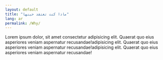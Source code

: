 ```yaml
---
layout: default
title: "ماذا كنت تعتقد حينها"
lang: ar
permalink: /Why/
---
```



  <p class="blog-describe">
    Lorem ipsum dolor, sit amet consectetur adipisicing elit. Quaerat quo eius
    asperiores veniam aspernatur recusandae!adipisicing elit. Quaerat quo eius
    asperiores veniam aspernatur recusandae!adipisicing elit. Quaerat quo eius
    asperiores veniam aspernatur recusandae!
  </p>

